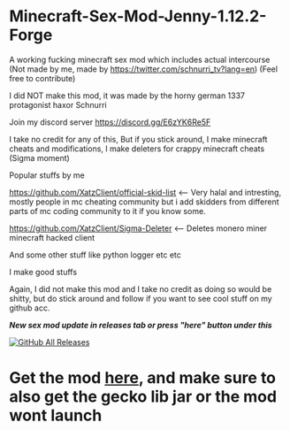 # Minecraft-Sex-Mod-Jenny-1.12.2-Forge
A working fucking minecraft sex mod which includes actual intercourse (Not made by me, made by https://twitter.com/schnurri_tv?lang=en) (Feel free to contribute)



I did NOT make this mod, it was made by the horny german 1337 protagonist haxor Schnurri   

Join my discord server https://discord.gg/E6zYK6Re5F     
  
I take no credit for any of this, But if you stick around, I make minecraft cheats and modifications, I make deleters for crappy minecraft cheats (Sigma moment)            
            
Popular stuffs by me             

https://github.com/XatzClient/official-skid-list   <-- Very halal and intresting, mostly people in mc cheating community but i add skidders from different parts of mc coding community to it if you know some.      
 
https://github.com/XatzClient/Sigma-Deleter  <-- Deletes monero miner minecraft hacked client 
 
And some other stuff like python logger etc etc 
   
I make good stuffs 
   
Again, I did not make this mod and I take no credit as doing so would be shitty, but do stick around and follow if you want to see cool stuff on my github acc.   
 
 ***New sex mod update in releases tab or press "here" button under this***
 
   
[![GitHub All Releases](https://img.shields.io/github/downloads/Napoleon-ZoomberParts/Minecraft-Sex-Mod-Jenny-1.12.2-Forge/total.svg)](https://github.com/Napoleon-ZoomberParts/Minecraft-Sex-Mod-Jenny-1.12.2-Forge/releases)    
    
# Get the mod [here](https://github.com/Napoleon-ZoomberParts/Minecraft-Sex-Mod-Jenny-1.12.2-Forge/releases/tag/1.2.0), and make sure to also get the gecko lib jar or the mod wont launch


